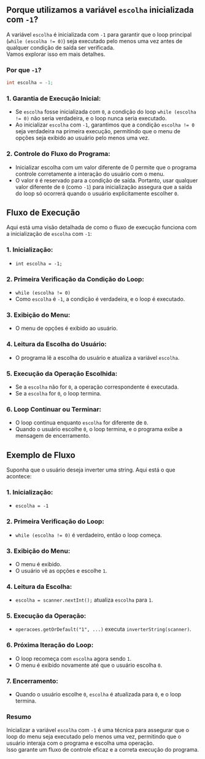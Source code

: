 ## Porque utilizamos a variável `escolha` inicializada com `-1`?

A variável `escolha` é inicializada com `-1` para garantir que o loop principal (`while (escolha != 0)`) seja executado pelo menos uma vez antes de qualquer condição de saída ser verificada. \
Vamos explorar isso em mais detalhes.

### Por que `-1`?
```java
int escolha = -1;
```

### 1. Garantia de Execução Inicial:

- Se `escolha` fosse inicializada com `0`, a condição do loop `while (escolha != 0)` não seria verdadeira, e o loop nunca seria executado.
- Ao inicializar `escolha` com `-1`, garantimos que a condição `escolha != 0` seja verdadeira na primeira execução, permitindo que o menu de opções seja exibido ao usuário pelo menos uma vez.

### 2. Controle do Fluxo do Programa:

- Inicializar escolha com um valor diferente de 0 permite que o programa controle corretamente a interação do usuário com o menu.
- O valor `0` é reservado para a condição de saída. Portanto, usar qualquer valor diferente de `0` (como `-1`) para inicialização assegura que a saída do loop só ocorrerá quando o usuário explicitamente escolher `0`.

## Fluxo de Execução
Aqui está uma visão detalhada de como o fluxo de execução funciona com a inicialização de `escolha` com `-1`:

### 1. Inicialização:
- `int escolha = -1;`

### 2. Primeira Verificação da Condição do Loop:
- `while (escolha != 0)`
- Como `escolha` é `-1`, a condição é verdadeira, e o loop é executado.

### 3. Exibição do Menu:
- O menu de opções é exibido ao usuário.

### 4. Leitura da Escolha do Usuário:
- O programa lê a escolha do usuário e atualiza a variável `escolha`.

### 5. Execução da Operação Escolhida:
- Se a `escolha` não for `0`, a operação correspondente é executada.
- Se a `escolha` for `0`, o loop termina.

### 6. Loop Continuar ou Terminar:
- O loop continua enquanto `escolha` for diferente de `0`.
- Quando o usuário escolhe `0`, o loop termina, e o programa exibe a mensagem de encerramento.

## Exemplo de Fluxo
Suponha que o usuário deseja inverter uma string. Aqui está o que acontece:

### 1. Inicialização:
- `escolha = -1`

### 2. Primeira Verificação do Loop:
- `while (escolha != 0)` é verdadeiro, então o loop começa.

### 3. Exibição do Menu:
- O menu é exibido.
- O usuário vê as opções e escolhe `1`.

### 4. Leitura da Escolha:
- `escolha = scanner.nextInt();` atualiza `escolha` para `1`.

### 5. Execução da Operação:
- `operacoes.getOrDefault("1", ...)` executa `inverterString(scanner)`.

### 6. Próxima Iteração do Loop:
- O loop recomeça com `escolha` agora sendo `1`.
- O menu é exibido novamente até que o usuário escolha `0`.

### 7. Encerramento:
- Quando o usuário escolhe `0`, `escolha` é atualizada para `0`, e o loop termina.

### Resumo
Inicializar a variável `escolha` com `-1` é uma técnica para assegurar que o loop do menu seja executado pelo menos uma vez,
permitindo que o usuário interaja com o programa e escolha uma operação. \
Isso garante um fluxo de controle eficaz e a correta execução do programa.